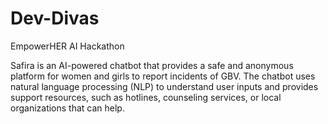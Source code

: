 # Dev-Divas

EmpowerHER AI Hackathon 

Safira is an AI-powered chatbot that provides a safe and anonymous platform for women and girls to report incidents of GBV. The chatbot uses natural language processing (NLP) to understand user inputs and provides support resources, such as hotlines, counseling services, or local organizations that can help.
